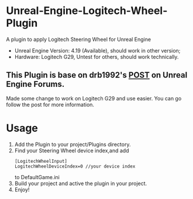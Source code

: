 # Unreal-Engine-Logitech-Wheel-Plugin
A plugin to apply Logitech Steering Wheel for Unreal Engine

* Unreal Engine Version: 4.19 (Available), should work in other version;
* Hardware: Logitech G29, Untest for others, should work technically.

## This Plugin is base on **drb1992's [POST](https://forums.unrealengine.com/community/community-content-tools-and-tutorials/110043-free-logitech-wheel-plugin)** on Unreal Engine Forums.
Made some change to work on Logitech G29 and use easier.
You can go follow the post for more information.

# Usage
1. Add the Plugin to your project/Plugins directory.
2. Find your Steering Wheel device index,and add
	```
	[LogitechWheelInput]
	LogitechWheelDeviceIndex=0 //your device index
	```
	to DefaultGame.ini
3. Build your project and active the plugin in your project.
4. Enjoy!
